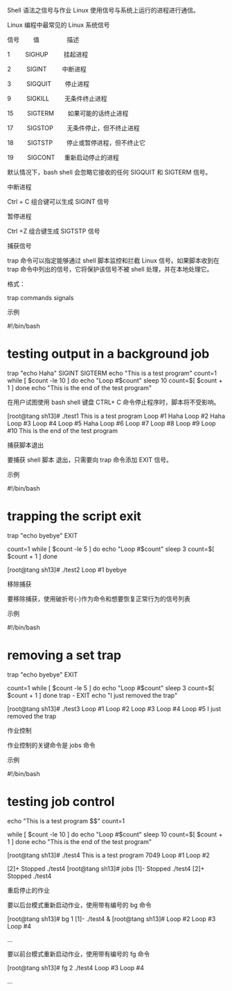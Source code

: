 Shell 语法之信号与作业
Linux 使用信号与系统上运行的进程进行通信。

Linux 编程中最常见的 Linux 系统信号

信号 　　值 　　　　   描述

1 　　  SIGHUP 　　 挂起进程

2 　　  SIGINT 　　  中断进程

3 　　  SIGQUIT 　　停止进程

9 　　  SIGKILL 　　 无条件终止进程

15 　　SIGTERM 　　如果可能的话终止进程

17 　　SIGSTOP 　　无条件停止，但不终止进程

18 　　SIGTSTP 　　停止或暂停进程，但不终止它

19 　　SIGCONT 　  重新启动停止的进程

 默认情况下，bash shell 会忽略它接收的任何 SIGQUIT 和 SIGTERM 信号。

 

中断进程

Ctrl + C 组合键可以生成 SIGINT 信号

 

暂停进程

Ctrl +Z 组合键生成 SIGTSTP 信号

 

捕获信号

trap 命令可以指定能够通过 shell 脚本监控和拦截 Linux 信号。如果脚本收到在 trap 命令中列出的信号，它将保护该信号不被 shell 处理，并在本地处理它。

格式：

  trap commands signals

示例

#!/bin/bash
# testing output in a background job

trap "echo Haha" SIGINT SIGTERM
echo "This is a test program"
count=1
while [ $count -le 10 ]
do
echo "Loop #$count"
sleep 10
count=$[ $count + 1 ]
done
echo "This is the end of the test program"

在用户试图使用 bash shell 键盘 CTRL+ C 命令停止程序时，脚本将不受影响。

[root@tang sh13]# ./test1
This is a test program
Loop #1
Haha
Loop #2
Haha
Loop #3
Loop #4
Loop #5
Haha
Loop #6
Loop #7
Loop #8
Loop #9
Loop #10
This is the end of the test program

 

捕获脚本退出

要捕获 shell 脚本 退出，只需要向 trap 命令添加 EXIT 信号。

示例

#!/bin/bash
# trapping the script exit

trap "echo byebye" EXIT

count=1
while [ $count -le 5 ]
do
echo "Loop #$count"
sleep 3
count=$[ $count + 1 ]
done

[root@tang sh13]# ./test2
Loop #1
byebye

 

移除捕获

要移除捕获，使用破折号(-)作为命令和想要恢复正常行为的信号列表

示例

#!/bin/bash
# removing a set trap

trap "echo byebye" EXIT

count=1
while [ $count -le 5 ]
do
echo "Loop #$count"
sleep 3
count=$[ $count + 1 ]
done
trap - EXIT
echo "I just removed the trap"

[root@tang sh13]# ./test3
Loop #1
Loop #2
Loop #3
Loop #4
Loop #5
I just removed the trap

 

作业控制

作业控制的关键命令是 jobs 命令

示例

#!/bin/bash
# testing job control

echo "This is a test program $$"
count=1

while [ $count -le 10 ]
do
echo "Loop #$count"
sleep 10
count=$[ $count + 1 ]
done
echo "This is the end of the test program"

[root@tang sh13]# ./test4
This is a test program 7049
Loop #1
Loop #2

[2]+ Stopped ./test4
[root@tang sh13]# jobs
[1]- Stopped ./test4
[2]+ Stopped ./test4

 

重启停止的作业

要以后台模式重新启动作业，使用带有编号的 bg 命令

[root@tang sh13]# bg 1
[1]- ./test4 &
[root@tang sh13]# Loop #2
Loop #3
Loop #4

...

 

要以前台模式重新启动作业，使用带有编号的 fg 命令

[root@tang sh13]# fg 2
./test4
Loop #3
Loop #4

...
